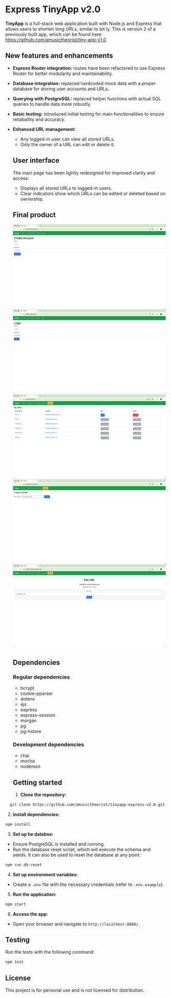 # Express TinyApp v2.0

**TinyApp** is a full-stack web application built with Node.js and Express that allows users to shorten long URLs, similar to bit.ly. This is version 2 of a previously built app, which can be found here: https://github.com/amusictheorist/tiny-app-v1.0.
  
## New features and enhancements
- **Express Router integration:** routes have been refactored to use Express Router for better modularity and maintainability.
- **Database integration:** replaced hardcoded mock data with a proper database for storing user accounts and URLs.
- **Querying with PostgreSQL:** replaced helper functions with actual SQL queries to handle data more robustly.
- **Basic testing:** introduced initial testing for main functionalities to ensure reliabaility and accuracy.
- **Enhanced URL management:**
  - Any logged-in user can view all stored URLs.
  - Only the owner of a URL can edit or delete it.

  ## User interface
  The main page has been lightly redesigned for improved clarity and access:
  - Displays all stored URLs to logged-in users.
  - Clear indicators show which URLs can be edited or deleted based on ownership.

  ## Final product
  !["Registration page allows a new user to create an account"](https://github.com/amusictheorist/tinyapp-express-v2.0/blob/main/docs/registration-page.png?raw=true)
  !["Login in page allows returning users to log back in or asks new users to register first"](https://github.com/amusictheorist/tinyapp-express-v2.0/blob/main/docs/login-page.png?raw=true)
  !["Main page displays community urls and disallows actions if user does not own the urls"](https://github.com/amusictheorist/tinyapp-express-v2.0/blob/main/docs/urls-page.png?raw=true)
  !["Create page allows a user to enter a new url to be shortened"](https://github.com/amusictheorist/tinyapp-express-v2.0/blob/main/docs/create-page.png?raw=true)
  !["Edit page allows a user to edit an existing saved url"](https://github.com/amusictheorist/tinyapp-express-v2.0/blob/main/docs/edit-page.png?raw=true)

  ## Dependencies
  ### Regular dependencies
  - bcrypt
  - cookie-pparser
  - dotenv
  - ejs
  - express
  - express-session
  - morgan
  - pg
  - pg-hstore
  ### Development dependencies
  - chai
  - mocha
  - nodemon

  ## Getting started

  1. **Clone the repository:**
```bash
  git clone https://github.com/amusictheorist/tinyapp-express-v2.0.git
```
2. **Install dependencies:**
```bash
npm install
```
3. **Set up he databse:**
- Ensure PostgreSQL is installed and running.
- Run the database reset script, which will execute the schema and seeds. It can also be used to reset the database at any point:
```bash
npm run db:reset
```
4. **Set up environment variables:**
- Create a `.env` file with the necessary credentials (refer to `.env.example`).
5. **Run the application:**
```bash
npm start
```
6. **Access the app:**
- Open your browser and navigate to `http://localhost:8080/`.

## Testing
Run the tests with the following command:
```bash
npm test
```

## License
This project is for personal use and is not licensed for distribution.
